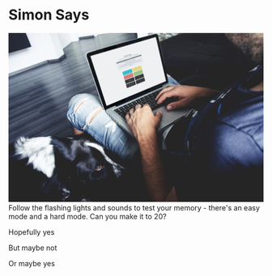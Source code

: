 # Simon Says
![Simon Says screenshot](simon_says_ss.jpg)
Follow the flashing lights and sounds to test your memory - there's an easy mode and a hard mode. Can you make it to 20?

Hopefully yes

But maybe not

Or maybe yes
